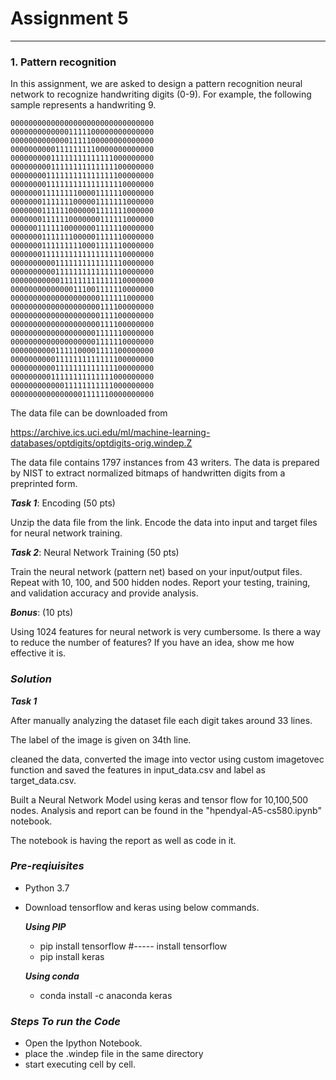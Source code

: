 # Assignment 5
---
### 1.	Pattern recognition

In this assignment, we are asked to design a pattern recognition neural network to recognize handwriting digits (0-9). For example, the following sample represents a handwriting 9.

    00000000000000000000000000000000
    00000000000001111100000000000000
    00000000000001111100000000000000
    00000000001111111110000000000000
    00000000011111111111111000000000
    00000000011111111111111100000000
    00000000111111111111111100000000
    00000000111111111111111110000000
    00000001111111100001111110000000
    00000001111111000001111111000000
    00000001111110000001111111000000
    00000001111110000000111111000000
    00000011111100000001111110000000
    00000001111111000001111110000000
    00000001111111110001111110000000
    00000001111111111111111110000000
    00000000001111111111111110000000
    00000000001111111111111110000000
    00000000000111111111111110000000
    00000000000000111001111110000000
    00000000000000000000111111000000
    00000000000000000000111100000000
    00000000000000000000111100000000
    00000000000000000000111100000000
    00000000000000000001111110000000
    00000000000000000001111110000000
    00000000001111100001111100000000
    00000000001111111111111100000000
    00000000001111111111111100000000
    00000000011111111111111000000000
    00000000000011111111111000000000
    00000000000000001111110000000000

The data file can be downloaded from

https://archive.ics.uci.edu/ml/machine-learning-databases/optdigits/optdigits-orig.windep.Z

The data file contains 1797 instances from 43 writers. The data is prepared by NIST to extract normalized bitmaps of handwritten digits from a preprinted form.

***Task 1***: Encoding (50 pts)

Unzip the data file from the link. Encode the data into input and target files for neural network training.

***Task 2***: Neural Network Training (50 pts)

Train the neural network (pattern net) based on your input/output files. Repeat with 10, 100, and 500 hidden nodes. Report your testing, training, and validation accuracy and provide analysis.

***Bonus***: (10 pts)

Using 1024 features for neural network is very cumbersome. Is there a way to reduce the number of features? If you have an idea, show me how effective it is.

### ***Solution***

***Task 1***

After manually analyzing the dataset file each digit takes around 33 lines.

The label of the image is given on 34th line.

cleaned the data, converted the image into vector using custom imagetovec function and saved the features in input_data.csv and label as target_data.csv.

Built a Neural Network Model using keras and tensor flow for 10,100,500 nodes. Analysis and report can be found in the "hpendyal-A5-cs580.ipynb" notebook.

The notebook is having the report as well as code in it.

### ***Pre-reqiuisites***

  - Python 3.7
  - Download tensorflow and keras using below commands.
    
    ***Using PIP***
      - pip install tensorflow #----- install tensorflow
      - pip install keras
    
    ***Using conda***
      - conda install -c anaconda keras

### ***Steps To run the Code***
  - Open the Ipython Notebook. 
  - place the .windep file in the same directory
  - start executing cell by cell.
